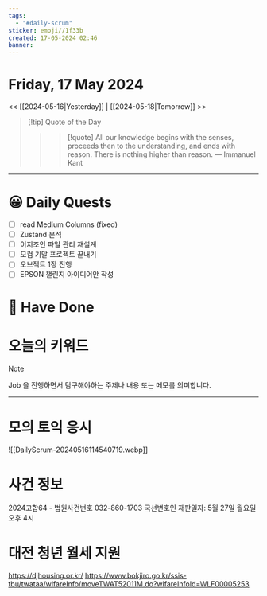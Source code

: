 ```yaml
---
tags:
  - "#daily-scrum"
sticker: emoji//1f33b
created: 17-05-2024 02:46
banner:
---
```

# Friday, 17 May 2024
<< [[2024-05-16|Yesterday]] | [[2024-05-18|Tomorrow]] >>

> [!tip] Quote of the Day  
> > > [!quote] All our knowledge begins with the senses, proceeds then to the understanding, and ends with reason. There is nothing higher than reason.
> — Immanuel Kant

---

#  😀 Daily Quests
- [ ] read Medium Columns (fixed)
- [ ] Zustand 분석
- [ ] 이지조인 파일 관리 재설계
- [ ] 모컴 기말 프로젝트 끝내기
- [ ] 오브젝트 1장 진행
- [ ] EPSON 챌린지 아이디어안 작성

# 🙂 Have Done



# 오늘의 키워드

> [!NOTE]
> Job 을 진행하면서 탐구해야하는 주제나 내용 또는 메모를 의미합니다.


---

# 모의 토익 응시
![[DailyScrum-20240516114540719.webp]]

# 사건 정보
2024고합64 - 법원사건번호
032-860-1703
국선변호인
재판일자: 5월 27일 월요일 오후 4시

# 대전 청년 월세 지원
https://djhousing.or.kr/
https://www.bokjiro.go.kr/ssis-tbu/twataa/wlfareInfo/moveTWAT52011M.do?wlfareInfoId=WLF00005253